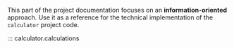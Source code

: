 This part of the project documentation focuses on
an **information-oriented** approach. Use it as a
reference for the technical implementation of the
`calculator` project code. 

::: calculator.calculations